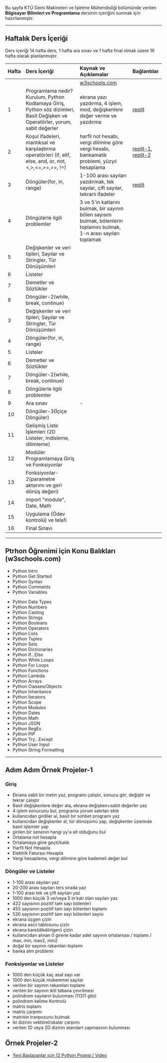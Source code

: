 Bu sayfa KTÜ Gemi Makineleri ve İşletme Mühendisliği bölümünde verilen **Bilgisayar Bilimleri ve Programlama** dersinin içeriğini sunmak için hazırlanmıştır.

---

## Haftalık Ders İçeriği
Ders içeriği 14 hafta ders, 1 hafta ara sınav ve 1 hafta final olmak üzere 16 hafta olarak planlanmıştır.

| Hafta | Ders İçeriği                                                  | Kaynak ve Açıklamalar   | Bağlantılar |
| :-- | :--                                                  | :--    |  :--    |
|       |                                                    | [w3schools.com][w3-ref] |  |
| 1     | Programlama nedir? Kurulum, Python Kodlamaya Giriş, Python söz dizimleri, Basit Değişken ve Operatörler, yorum, sabit değerler   | ekrana yazı yazdırma, 4 işlem, mod, değişkenlere değer verme ve yazdırma | [replit][repl-01] |
| 2     | Koşul ifadeleri, mantıksal ve karşılaştırma operatörleri (if, elif, else, and, or, not, <,>,<=,>=,==, !=)          | harfli not hesabı, vergi dilimine göre vergi hesabı, bankamatik problemi, yüzyıl hesaplama |  [replit-1][repl-02], [replit-2][repl-02-2] |
| 3     | Döngüler(for, in, range)   | 1-100 arası sayıları yazdırmak, tek sayılar, çift sayılar, tekrarlı ifadeler  |   [replit][repl-03] |
| 4     | Döngülerle ilgili problemler | 3 ve 5'in katlarını bulmak, bir sayının bölen sayısını bulmak, bölenlerin toplamını bulmak, 1-n arası sayıları toplamak |
| 5     | Değişkenler ve veri tipleri,  Sayılar ve Stringler, Tür Dönüşümleri  |
| 6     | Listeler | |
| 7     | Demetler ve Sözlükler  |  |
| 8     | Döngüler-2(while, break, continue) |  |
| 3     | Değişkenler ve veri tipleri,  Sayılar ve Stringler, Tür Dönüşümleri  |
| 4     | Döngüler(for, in, range)   |   |
| 5     | Listeler | |
| 6     | Demetler ve Sözlükler  |  |
| 7     | Döngüler-2(while, break, continue) |  |
| 8     | Döngülerle ilgili problemler |  |
| 9     | Ara sınav                                                     | -  |
| 10    | Döngüler-3(İçiçe Döngüler) | |
| 11    | Gelişmiş Liste İşlemleri (2D Listeler, indisleme, dilimleme) |
| 12    | Modüler Programlamaya Giriş ve Fonksiyonlar |  |
| 13    | Fonksiyonlar-2(parametre aktarımı ve geri dönüş değeri) |   |
| 14    | import "module", Date, Math |   |
| 15    | Uygulama (Ödev kontrolü) ve telafi  |   |
| 16    | Final Sınavı      |   |

---

## Ptrhon Öğrenimi için Konu Balıkları (w3schools.com)
* Python Intro
* Python Get Started
* Python Syntax
* Python Comments
* Python Variables
+ Python Data Types
+ Python Numbers
+ Python Casting
+ Python Strings
+ Python Booleans
+ Python Operators
+ Python Lists
+ Python Tuples
+ Python Sets
+ Python Dictionaries
+ Python If...Else
+ Python While Loops
+ Python For Loops
+ Python Functions
+ Python Lambda
+ Python Arrays
+ Python Classes/Objects
+ Python Inheritance
+ Python Iterators
+ Python Scope
+ Python Modules
+ Python Dates
+ Python Math
+ Python JSON
+ Python RegEx
+ Python PIP
+ Python Try...Except
+ Python User Input
+ Python String Formatting

---

## Adım Adım Örnek Projeler-1
### Giriş
* Ekrana sabit bir metin yaz, programı çalıştır, sonucu gör, değiştir ve tekrar çalıştır
* Basit değişkenlere değer ata, ekrana değişken+sabit değerler yaz
* 4 işlem sonucunu bul, programa yorum satırları ekle
* kullanıcıdan girdiler al, basit bir sohbet programı yaz
* kullanıcıdan değişkenler al, tür dönüşümü yap, değişkenler üzerinde basit işlemler yap
* girilen bir senenin hangi yy'a ait olduğunu bul
* Ortalama not hesapla
* Ortalamaya göre geçti/kaldı
* Harfli Not Hesapla
* Elektrik Faturası Hesapla
* Vergi hesaplama, vergi dilimine göre kademeli değer bul
### Döngüler ve Listeler
* 1-100 arası sayıları yaz
* 20-200 arası sayıları ters sırada yaz
* 1-100 arası tek ve çift sayıları yaz
* 1000 den küçük 3 ve/veya 5 in katı olan sayıları yaz
* 422 sayısının pozitif tam sayı bölenleri
* 455 sayısının pozitif tam sayı bölenleri toplamı
* 530 sayısının pozitif tam sayı bölenleri sayısı
* ekrana üçgen çizin
* ekrana ascii tablosunu çizin
* ekrana kare(dikdörtgen) çizin
* kullanıcıdan alınan 0 girene kadar adet sayının ortalaması / toplamı / max, min, max2, min2
* doğal bir sayının rakamları toplamı
* banka atm problemi
### Fonksiyonlar ve Listeler
* 1000 den küçük kaç asal sayı var
* 1000 den küçük mükemmel sayılar
* verilen bir sayının rakamları toplamı
* verilen bir sayının ikili tabana çevrilmesi
* polindrom sayıların bulunması (11311 gibi)
* polindrom kelime Kontrolü
* matris toplamı
* matris çarpımı
* matrisin tranpozunu bulmak
* iki dizinin vektörel/skalar çarpımı
* verilen 1D veya 2D dizinin standart sapmasının bulunması

## Örnek Projeler-2
* [Yeni Başlayanlar için 12 Python Projesi / Video][py-ref01]

[w3-ref]: https://www.w3schools.com/ 
[py-ref01]: https://www.youtube.com/watch?v=8ext9G7xspg
[repl-01]: https://replit.com/@ZaferYavuz2/22b-gmim-p01
[repl-02]: https://replit.com/@ZaferYavuz2/22b-gmim-p02
[repl-02-2]: https://replit.com/@ZaferYavuz2/22b-gmim-p02-2
[repl-03]: https://replit.com/@ZaferYavuz2/22b-gmim-p03
